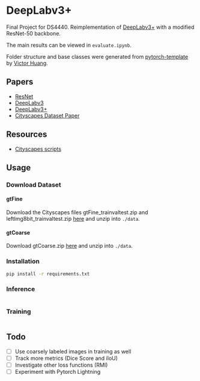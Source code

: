 # DeepLabv3+

Final Project for DS4440. Reimplementation of [DeepLabv3+](https://arxiv.org/abs/1802.02611)
with a modified ResNet-50 backbone.

The main results can be viewed in `evaluate.ipynb`.

Folder structure and base classes were generated from
[pytorch-template](https://github.com/victoresque/pytorch-template) by [Victor
Huang](https://github.com/victoresque).

## Papers

- [ResNet](https://arxiv.org/pdf/1512.03385.pdf)
- [DeepLabv3](https://arxiv.org/pdf/1706.05587.pdf)
- [DeepLabv3+](https://arxiv.org/pdf/1802.02611.pdf)
- [Cityscapes Dataset Paper](https://arxiv.org/pdf/1604.01685.pdf)

## Resources

- [Cityscapes scripts](https://github.com/mcordts/cityscapesScripts)

## Usage

### Download Dataset

#### gtFine

Download the Cityscapes files gtFine_trainvaltest.zip and leftImg8bit_trainvaltest.zip [here](https://www.cityscapes-dataset.com/downloads/) and unzip into `./data`.

#### gtCoarse

Download gtCoarse.zip [here](https://www.cityscapes-dataset.com/downloads/) and
unzip into `./data`.

### Installation

```bash
pip install -r requirements.txt
```

### Inference

```bash
```

### Training

```bash
```

## Todo

- [ ] Use coarsely labeled images in training as well
- [ ] Track more metrics (Dice Score and iIoU)
- [ ] Investigate other loss functions (RMI)
- [ ] Experiment with Pytorch Lightning
